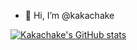 - 👋 Hi, I’m @kakachake

[![Kakachake's GitHub stats](https://github-readme-stats.vercel.app/api?username=kakachake)](https://github.com/kakachake)

